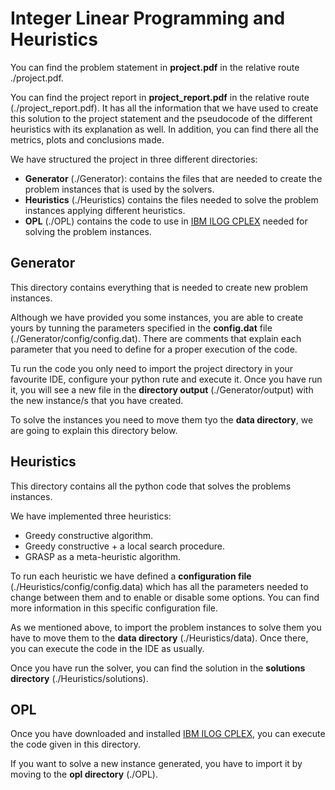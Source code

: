 # Integer Linear Programming and Heuristics

You can find the problem statement in **project.pdf** in the relative route ./project.pdf.

You can find the project report in **project_report.pdf** in the relative route (./project_report.pdf). It has all the information that we have used to create 
this solution to the project statement and the pseudocode of the different heuristics with its explanation as well.
In addition, you can find there all the metrics, plots and conclusions made.

We have structured the project in three different directories:

* **Generator** (./Generator): contains the files that are needed to create the problem instances that is used by the solvers.
* **Heuristics** (./Heuristics) contains the files needed to solve the problem instances applying different heuristics.
* **OPL** (./OPL) contains the code to use in [IBM ILOG CPLEX](https://https://www.ibm.com/es-es/products/ilog-cplex-optimization-studio) needed for solving the problem instances.

## Generator

This directory contains everything that is needed to create new problem instances.

Although we have provided you some instances, 
you are able to create yours by tunning the parameters specified in the **config.dat** file (./Generator/config/config.dat). There are comments that explain each parameter that you need to define for a proper execution of the code.

Tu run the code you only need to import the project directory in your favourite IDE, configure your python rute and execute it.
Once you have run it, you will see a new file in the **directory output** (./Generator/output) with the new instance/s that you have created.

To solve the instances you need to move them tyo the **data directory**, we are going to explain this directory below.

## Heuristics

This directory contains all the python code that solves the problems instances.

We have implemented three heuristics:

* Greedy constructive algorithm.
* Greedy constructive + a local search procedure.
* GRASP as a meta-heuristic algorithm.

To run each heuristic we have defined a **configuration file**
(./Heuristics/config/config.data) which has all the parameters needed to change between them
and to enable or disable some options. You can find more information in this specific configuration file.

As we mentioned above, to import the problem instances to solve them you have to move them to the **data directory** (./Heuristics/data). 
Once there, you can execute the code in the IDE as usually.

Once you have run the solver, you can find the solution in the **solutions directory** (./Heuristics/solutions).

## OPL

Once you have downloaded and installed [IBM ILOG CPLEX](https://https://www.ibm.com/es-es/products/ilog-cplex-optimization-studio), you can execute the code given in this directory.

If you want to solve a new instance generated, you have to import it by moving to the **opl directory** (./OPL).